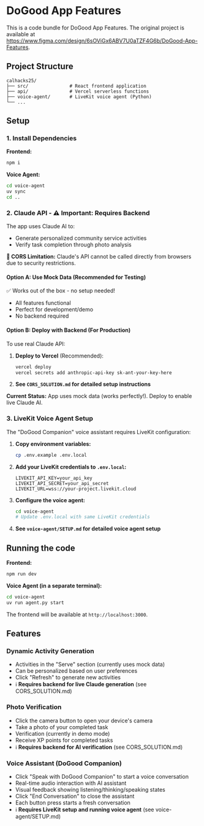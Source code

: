 # DoGood App Features

This is a code bundle for DoGood App Features. The original project is available at https://www.figma.com/design/6sOViGx6ABV7U0aTZF4G6b/DoGood-App-Features.

## Project Structure

```
calhacks25/
├── src/               # React frontend application
├── api/               # Vercel serverless functions
├── voice-agent/       # LiveKit voice agent (Python)
└── ...
```

## Setup

### 1. Install Dependencies

**Frontend:**
```bash
npm i
```

**Voice Agent:**
```bash
cd voice-agent
uv sync
cd ..
```

### 2. Claude API - ⚠️ **Important: Requires Backend**

The app uses Claude AI to:

- Generate personalized community service activities
- Verify task completion through photo analysis

**🚨 CORS Limitation:** Claude's API cannot be called directly from browsers due to security restrictions.

#### **Option A: Use Mock Data (Recommended for Testing)**

✅ Works out of the box - no setup needed!

- All features functional
- Perfect for development/demo
- No backend required

#### **Option B: Deploy with Backend (For Production)**

To use real Claude API:

1. **Deploy to Vercel** (Recommended):

   ```bash
   vercel deploy
   vercel secrets add anthropic-api-key sk-ant-your-key-here
   ```

2. **See `CORS_SOLUTION.md` for detailed setup instructions**

**Current Status:** App uses mock data (works perfectly!). Deploy to enable live Claude AI.

### 3. LiveKit Voice Agent Setup

The "DoGood Companion" voice assistant requires LiveKit configuration:

1. **Copy environment variables:**
   ```bash
   cp .env.example .env.local
   ```

2. **Add your LiveKit credentials to `.env.local`:**
   ```
   LIVEKIT_API_KEY=your_api_key
   LIVEKIT_API_SECRET=your_api_secret
   LIVEKIT_URL=wss://your-project.livekit.cloud
   ```

3. **Configure the voice agent:**
   ```bash
   cd voice-agent
   # Update .env.local with same LiveKit credentials
   ```

4. **See `voice-agent/SETUP.md` for detailed voice agent setup**

## Running the code

**Frontend:**
```bash
npm run dev
```

**Voice Agent (in a separate terminal):**
```bash
cd voice-agent
uv run agent.py start
```

The frontend will be available at `http://localhost:3000`.

## Features

### Dynamic Activity Generation

- Activities in the "Serve" section (currently uses mock data)
- Can be personalized based on user preferences
- Click "Refresh" to generate new activities
- ℹ️ **Requires backend for live Claude generation** (see CORS_SOLUTION.md)

### Photo Verification

- Click the camera button to open your device's camera
- Take a photo of your completed task
- Verification (currently in demo mode)
- Receive XP points for completed tasks
- ℹ️ **Requires backend for AI verification** (see CORS_SOLUTION.md)

### Voice Assistant (DoGood Companion)

- Click "Speak with DoGood Companion" to start a voice conversation
- Real-time audio interaction with AI assistant
- Visual feedback showing listening/thinking/speaking states
- Click "End Conversation" to close the assistant
- Each button press starts a fresh conversation
- ℹ️ **Requires LiveKit setup and running voice agent** (see voice-agent/SETUP.md)
